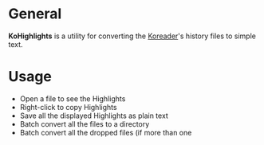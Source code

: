 # General
**KoHighlights** is a  utility for converting the [Koreader](https://github.com/koreader/koreader)'s history files to simple text.

# Usage
* Open a file to see the Highlights
* Right-click to copy Highlights
* Save all the displayed Highlights as plain text
* Batch convert all the files to a directory
* Batch convert all the dropped files (if more than one